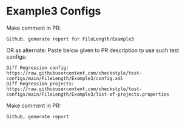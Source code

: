 # Example3 Configs
Make comment in PR:
```
Github, generate report for FileLength/Example3
```
OR as alternate:
Paste below given to PR description to use such test configs:
```
Diff Regression config: https://raw.githubusercontent.com/checkstyle/test-configs/main/FileLength/Example3/config.xml
Diff Regression projects: https://raw.githubusercontent.com/checkstyle/test-configs/main/FileLength/Example3/list-of-projects.properties
```
Make comment in PR:
```
Github, generate report
```
